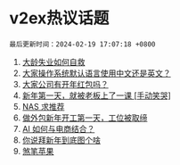 # v2ex热议话题

`最后更新时间：2024-02-19 17:07:18 +0800`

1. [大龄失业如何自救](https://www.v2ex.com/t/1016391)
1. [大家操作系统默认语言使用中文还是英文？](https://www.v2ex.com/t/1016405)
1. [大家公司有开年红包吗？](https://www.v2ex.com/t/1016407)
1. [新年第一天，就被老板上了一课 [手动笑哭]](https://www.v2ex.com/t/1016302)
1. [NAS 求推荐](https://www.v2ex.com/t/1016490)
1. [做外包新年开工第一天，工位被取缔](https://www.v2ex.com/t/1016412)
1. [AI 如何与电商结合？](https://www.v2ex.com/t/1016396)
1. [你说拜新年到底图个啥](https://www.v2ex.com/t/1016467)
1. [煞笔苹果](https://www.v2ex.com/t/1016364)

